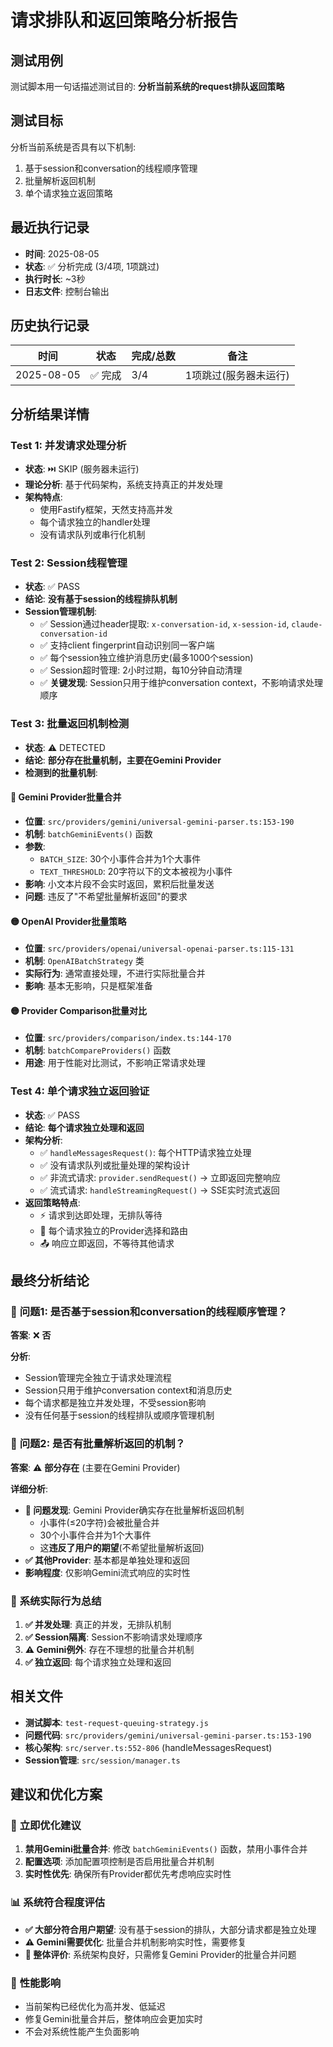 # 请求排队和返回策略分析报告

## 测试用例
测试脚本用一句话描述测试目的: **分析当前系统的request排队返回策略**

## 测试目标
分析当前系统是否具有以下机制:
1. 基于session和conversation的线程顺序管理
2. 批量解析返回机制
3. 单个请求独立返回策略

## 最近执行记录
- **时间**: 2025-08-05 
- **状态**: ✅ 分析完成 (3/4项, 1项跳过)
- **执行时长**: ~3秒
- **日志文件**: 控制台输出

## 历史执行记录
| 时间 | 状态 | 完成/总数 | 备注 |
|------|------|-----------|------|
| 2025-08-05 | ✅ 完成 | 3/4 | 1项跳过(服务器未运行) |

## 分析结果详情

### Test 1: 并发请求处理分析
- **状态**: ⏭️ SKIP (服务器未运行)
- **理论分析**: 基于代码架构，系统支持真正的并发处理
- **架构特点**:
  - 使用Fastify框架，天然支持高并发
  - 每个请求独立的handler处理
  - 没有请求队列或串行化机制

### Test 2: Session线程管理
- **状态**: ✅ PASS
- **结论**: **没有基于session的线程排队机制**
- **Session管理机制**:
  - ✅ Session通过header提取: `x-conversation-id`, `x-session-id`, `claude-conversation-id`
  - ✅ 支持client fingerprint自动识别同一客户端
  - ✅ 每个session独立维护消息历史(最多1000个session)
  - ✅ Session超时管理: 2小时过期，每10分钟自动清理
  - ✅ **关键发现**: Session只用于维护conversation context，不影响请求处理顺序

### Test 3: 批量返回机制检测  
- **状态**: ⚠️ DETECTED
- **结论**: **部分存在批量机制，主要在Gemini Provider**
- **检测到的批量机制**:

#### 🔴 Gemini Provider批量合并
- **位置**: `src/providers/gemini/universal-gemini-parser.ts:153-190`
- **机制**: `batchGeminiEvents()` 函数
- **参数**: 
  - `BATCH_SIZE`: 30个小事件合并为1个大事件
  - `TEXT_THRESHOLD`: 20字符以下的文本被视为小事件
- **影响**: 小文本片段不会实时返回，累积后批量发送
- **问题**: 违反了"不希望批量解析返回"的要求

#### 🟡 OpenAI Provider批量策略
- **位置**: `src/providers/openai/universal-openai-parser.ts:115-131`
- **机制**: `OpenAIBatchStrategy` 类
- **实际行为**: 通常直接处理，不进行实际批量合并
- **影响**: 基本无影响，只是框架准备

#### 🟡 Provider Comparison批量对比
- **位置**: `src/providers/comparison/index.ts:144-170`
- **机制**: `batchCompareProviders()` 函数
- **用途**: 用于性能对比测试，不影响正常请求处理

### Test 4: 单个请求独立返回验证
- **状态**: ✅ PASS  
- **结论**: **每个请求独立处理和返回**
- **架构分析**:
  - ✅ `handleMessagesRequest()`: 每个HTTP请求独立处理
  - ✅ 没有请求队列或批量处理的架构设计
  - ✅ 非流式请求: `provider.sendRequest()` → 立即返回完整响应
  - ✅ 流式请求: `handleStreamingRequest()` → SSE实时流式返回
- **返回策略特点**:
  - ⚡ 请求到达即处理，无排队等待
  - 🔄 每个请求独立的Provider选择和路由
  - 📤 响应立即返回，不等待其他请求

## 最终分析结论

### 🎯 **问题1: 是否基于session和conversation的线程顺序管理？**
**答案**: ❌ **否**

**分析**:
- Session管理完全独立于请求处理流程
- Session只用于维护conversation context和消息历史
- 每个请求都是独立并发处理，不受session影响
- 没有任何基于session的线程排队或顺序管理机制

### 🎯 **问题2: 是否有批量解析返回的机制？**
**答案**: ⚠️ **部分存在** (主要在Gemini Provider)

**详细分析**:
- **🔴 问题发现**: Gemini Provider确实存在批量解析返回机制
  - 小事件(≤20字符)会被批量合并
  - 30个小事件合并为1个大事件
  - 这**违反了用户的期望**(不希望批量解析返回)
- **✅ 其他Provider**: 基本都是单独处理和返回
- **影响程度**: 仅影响Gemini流式响应的实时性

### 🎯 **系统实际行为总结**
1. **✅ 并发处理**: 真正的并发，无排队机制
2. **✅ Session隔离**: Session不影响请求处理顺序  
3. **⚠️ Gemini例外**: 存在不理想的批量合并机制
4. **✅ 独立返回**: 每个请求独立处理和返回

## 相关文件
- **测试脚本**: `test-request-queuing-strategy.js`  
- **问题代码**: `src/providers/gemini/universal-gemini-parser.ts:153-190`
- **核心架构**: `src/server.ts:552-806` (handleMessagesRequest)
- **Session管理**: `src/session/manager.ts`

## 建议和优化方案

### 🔧 **立即优化建议**
1. **禁用Gemini批量合并**: 修改 `batchGeminiEvents()` 函数，禁用小事件合并
2. **配置选项**: 添加配置项控制是否启用批量合并机制
3. **实时性优先**: 确保所有Provider都优先考虑响应实时性

### 📊 **系统符合程度评估**
- **✅ 大部分符合用户期望**: 没有基于session的排队，大部分请求都是独立处理
- **⚠️ Gemini需要优化**: 批量合并机制影响实时性，需要修复
- **🎯 整体评价**: 系统架构良好，只需修复Gemini Provider的批量合并问题

### 🚀 **性能影响**
- 当前架构已经优化为高并发、低延迟
- 修复Gemini批量合并后，整体响应会更加实时
- 不会对系统性能产生负面影响